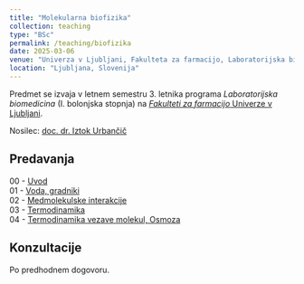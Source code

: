 ```yaml
---
title: "Molekularna biofizika"
collection: teaching
type: "BSc"
permalink: /teaching/biofizika
date: 2025-03-06
venue: "Univerza v Ljubljani, Fakulteta za farmacijo, Laboratorijska biomedicina"
location: "Ljubljana, Slovenija"
---
```


Predmet se izvaja v letnem semestru 3. letnika programa *Laboratorijska biomedicina* (I. bolonjska stopnja) na [*Fakulteti za farmacijo* Univerze v Ljubljani](http://www.ffa.uni-lj.si).  

Nosilec: [doc. dr. Iztok Urbančič](/team/UrbancicIztok)  


Predavanja
----
00 - [Uvod](/files/teaching/biofizika/2025/00_uvod.pdf)  
01 - [Voda, gradniki](/files/teaching/biofizika/2025/01_voda-gradniki.pdf)  
02 - [Medmolekulske interakcije](/files/teaching/biofizika/2025/02_interakcije.pdf)  
03 - [Termodinamika](/files/teaching/biofizika/2025/03_termodinamika.pdf)  
04 - [Termodinamika vezave molekul, Osmoza](/files/teaching/biofizika/2025/04_termodinamika-vezave_osmoza.pdf)  
<!-- 
04 - [Termodinamika vezave molekul](/files/teaching/biofizika/2023/04_termodinamika-vezave.pdf)     
05 - [Površinski pojavi, samoorganizacija](/files/teaching/biofizika/2023/05_povrsine-samoorganizacija.pdf)  
06 - [Opazovanje struktur](/files/teaching/biofizika/2023/06_opazovanje-struktur.pdf)  
07 - [Dinamika znotraj molekul](/files/teaching/biofizika/2023/07_dinamika-znotraj-molekul.pdf)  
08 - [Gibanje delcev in molekul](/files/teaching/biofizika/2023/08_gibanje.pdf)  
09 - [Ločevanje delcev](/files/teaching/biofizika/2023/09_locevanje.pdf)  
10 - [Osmoza](/files/teaching/biofizika/2023/10_osmoza.pdf)  
11 - [Membranski potencial](/files/teaching/biofizika/2023/11_membranski-potencial.pdf)  
12 - [Ponovitev osnov](/files/teaching/biofizika/2023/12_zakljucek.pdf)    
-->


Konzultacije
----
Po predhodnem dogovoru.


<!-- Izpiti
----

| --- | --- | --- | --- | --- |
| Izpitni rok | Datum | Ura | Predavalnica | Termin ustnih zagovorov |
| --- | --- | --- | --- | --- |
| 1. | sreda, 31. 1. | 13.00-15.00 | Ilirija, Tržaška c. 32 | 6.-7. 2. ** |
| 2. | petek, 16. 2. | 13.00-15.00 | Ilirija, Tržaška c. 32 | 27./28. 2.** | 
| 3. | torek, 7. 5. | 15.00* | * | * |
| 4. | torek, 4. 6. | 13.00* | * | * |

*Se dogovorimo naknadno.
**Razpored uskladimo po pisnem roku s predstavnico letnika. -->
